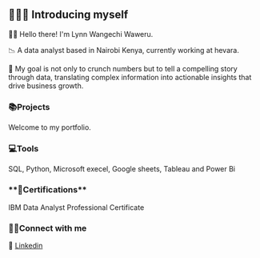 <h2>🙋🏾‍♀️ Introducing myself</h2>

👋🏾 Hello there! I'm Lynn Wangechi Waweru.

📉 A data analyst based in Nairobi Kenya, currently working at hevara.

💼 My goal is not only to crunch numbers but to tell a compelling story through data, translating complex information into actionable insights that drive business growth.


<h3>📚Projects</h3>

Welcome to my portfolio.


<h3>💻Tools</h3>

SQL, Python, Microsoft execel, Google sheets, Tableau and Power Bi


<h3>**📜Certifications**</h3> 

IBM Data Analyst Professional Certificate


<h3>🤝🏾Connect with me</h3>

📩 [Linkedin](https://www.linkedin.com/in/wangechi-waweru-8497881a2/)



